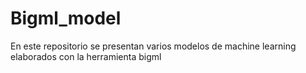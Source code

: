 # Bigml_model
En este repositorio se presentan varios modelos de machine learning elaborados con la herramienta bigml
